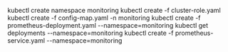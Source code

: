 kubectl create namespace monitoring
kubectl create -f cluster-role.yaml
kubectl create -f config-map.yaml -n monitoring
kubectl create  -f prometheus-deployment.yaml --namespace=monitoring
kubectl get deployments --namespace=monitoring
kubectl create -f prometheus-service.yaml --namespace=monitoring
